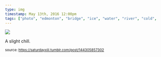 ```yaml
---
type: img
timestamp: May 13th, 2016 12:00pm
tags: ["photo", "edmonton", "bridge", "ice", "water", "river", "cold", "photography"]
---
```

<img src="https://saturdayxiii.github.io/media/144305857302.jpg"/>
                                                                                          
A slight chill.
 
                                    
                
                
                
                
                                
<small>source: https://saturdayxiii.tumblr.com/post/144305857302</small>
